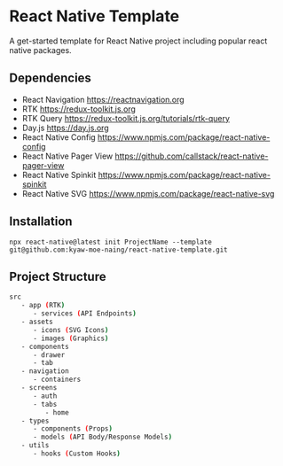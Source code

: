 # React Native Template
A get-started template for React Native project including popular react native packages.

## Dependencies
- React Navigation https://reactnavigation.org
- RTK https://redux-toolkit.js.org
- RTK Query https://redux-toolkit.js.org/tutorials/rtk-query
- Day.js https://day.js.org
- React Native Config https://www.npmjs.com/package/react-native-config
- React Native Pager View https://github.com/callstack/react-native-pager-view
- React Native Spinkit https://www.npmjs.com/package/react-native-spinkit
- React Native SVG https://www.npmjs.com/package/react-native-svg

## Installation
```
npx react-native@latest init ProjectName --template git@github.com:kyaw-moe-naing/react-native-template.git
```

## Project Structure
```bash
src
   - app (RTK)
      - services (API Endpoints)
   - assets
      - icons (SVG Icons)
      - images (Graphics)
   - components
      - drawer
      - tab
   - navigation
      - containers
   - screens
      - auth
      - tabs
         - home
   - types
      - components (Props)
      - models (API Body/Response Models)
   - utils
      - hooks (Custom Hooks)
```